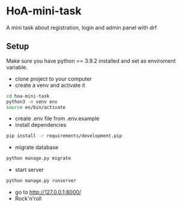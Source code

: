 # HoA-mini-task

A mini task about registration, login and admin panel with drf

## Setup

Make sure you have python == 3.9.2 installed and set as enviroment variable.

- clone project to your computer
- create a venv and activate it

```bash
cd hoa-mini-task
python3 -m venv env
source en/bin/activate
```

- create .env file from .env.example
- install dependencies

```bash
pip install -r requirements/development.pip
```

- migrate database

```bash
python manage.py migrate
```

- start server

```bash
python manage.py runserver
```

- go to http://127.0.0.1:8000/
- Rock'n'roll
